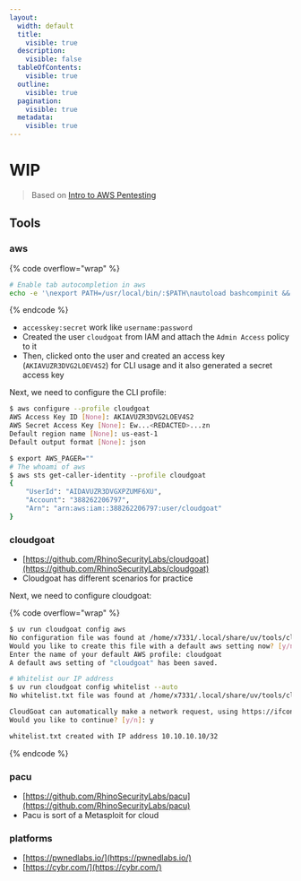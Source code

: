 ```yaml
---
layout:
  width: default
  title:
    visible: true
  description:
    visible: false
  tableOfContents:
    visible: true
  outline:
    visible: true
  pagination:
    visible: true
  metadata:
    visible: true
---
```


# WIP

> Based on [Intro to AWS Pentesting](https://courses.hacksmarter.org/courses/90bc8479-b808-4a39-9632-7e97ed4eb72f)

## Tools

### aws

{% code overflow="wrap" %}
```bash
# Enable tab autocompletion in aws
echo -e '\nexport PATH=/usr/local/bin/:$PATH\nautoload bashcompinit && bashcompinit\nautoload -Uz compinit && compinit\ncomplete -C "/usr/local/bin/aws_completer" aws' >> ~/.zshrc
```
{% endcode %}

* `accesskey:secret` work like `username:password`
* Created the user `cloudgoat` from IAM and attach the `Admin Access` policy to it
* Then, clicked onto the user and created an access key (`AKIAVUZR3DVG2LOEV4S2`) for CLI usage and it also generated a secret access key

Next, we need to configure the CLI profile:

```bash
$ aws configure --profile cloudgoat
AWS Access Key ID [None]: AKIAVUZR3DVG2LOEV4S2
AWS Secret Access Key [None]: Ew...<REDACTED>...zn
Default region name [None]: us-east-1
Default output format [None]: json

$ export AWS_PAGER=""
# The whoami of aws
$ aws sts get-caller-identity --profile cloudgoat
{
    "UserId": "AIDAVUZR3DVGXPZUMF6XU",
    "Account": "388262206797",
    "Arn": "arn:aws:iam::388262206797:user/cloudgoat"
}
```

### cloudgoat

* [https://github.com/RhinoSecurityLabs/cloudgoat](https://github.com/RhinoSecurityLabs/cloudgoat)
* Cloudgoat has different scenarios for practice

Next, we need to configure cloudgoat:

{% code overflow="wrap" %}
```bash
$ uv run cloudgoat config aws
No configuration file was found at /home/x7331/.local/share/uv/tools/cloudgoat/lib/python3.13/site-packages/cloudgoat/config.yml.
Would you like to create this file with a default aws setting now? [y/n]: y
Enter the name of your default AWS profile: cloudgoat
A default aws setting of "cloudgoat" has been saved.

# Whitelist our IP address
$ uv run cloudgoat config whitelist --auto
No whitelist.txt file was found at /home/x7331/.local/share/uv/tools/cloudgoat/lib/python3.13/site-packages/cloudgoat/whitelist.txt

CloudGoat can automatically make a network request, using https://ifconfig.co to find your IP address, and then overwrite the contents of the whitelist file with the result.
Would you like to continue? [y/n]: y

whitelist.txt created with IP address 10.10.10.10/32
```
{% endcode %}

### pacu

* [https://github.com/RhinoSecurityLabs/pacu](https://github.com/RhinoSecurityLabs/pacu)
* Pacu is sort of a Metasploit for cloud

### platforms

* [https://pwnedlabs.io/](https://pwnedlabs.io/)
* [https://cybr.com/](https://cybr.com/)
